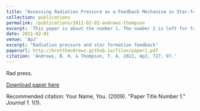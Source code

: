 ```yaml
---
title: "Assessing Radiation Pressure as a Feedback Mechanism in Star-forming Galaxies"
collection: publications
permalink: /publications/2011-02-01-andrews-thompson
excerpt: 'This paper is about the number 1. The number 2 is left for future work.'
date: 2011-02-01
venue: 'ApJ'
excerpt: "Radiation pressure and star formation feedback"
paperurl: http://bretthandrews.github.io/files/paper1.pdf
citation: 'Andrews, B. H. & Thompson, T. A. 2011, ApJ, 727, 97.'
---
```

Rad press.

[Download paper here](http://bretthandrews.github.io/files/paper1.pdf)

Recommended citation: Your Name, You. (2009). "Paper Title Number 1." <i>Journal 1</i>. 1(1).
